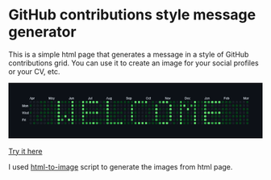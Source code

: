 # GitHub contributions style message generator
This is a simple html page that generates a message in a style of GitHub contributions grid.
You can use it to create an image for your social profiles or your CV, etc.

![Welcome example](images/contribution-grid-welcome.png)

[Try it here](https://github.artem.work)



I used [html-to-image](https://github.com/bubkoo/html-to-image/) script to generate the images from html page.


